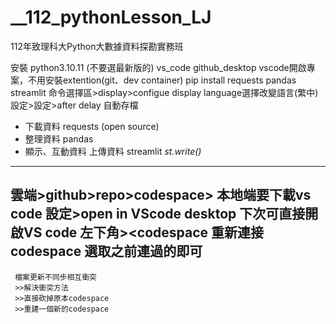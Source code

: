 # **__112_pythonLesson_LJ**
112年致理科大Python大數據資料探勘實務班

安裝 python3.10.11 (不要選最新版的)
     vs_code
     github_desktop
vscode開啟專案，不用安裝extention(git、dev container)
    pip install requests pandas streamlit
命令選擇區>display>configue display language選擇改變語言(繁中)
設定>設定>after delay 自動存檔

- 下載資料 requests (open source)
- 整理資料 pandas
- 顯示、互動資料
     上傳資料 streamlit
          *st.write()* 
---
雲端>github>repo>codespace>
本地端要下載vs code 
     設定>open in VScode desktop
下次可直接開啟VS code
左下角><codespace
重新連接codespace 選取之前連過的即可
---
     檔案更新不同步相互衝突
     >>解決衝突方法
     >>直接砍掉原本codespace
     >>重建一個新的codespace